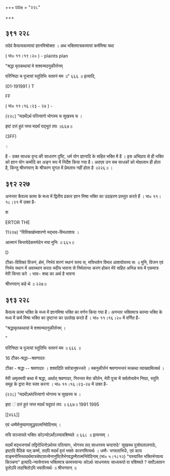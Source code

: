 +++
title = "२२८"

+++


## ३९१ २२८
तदेवं कैवल्यकामायां ज्ञानमिश्रोक्ता । अथ भक्तिमात्रकामायां कर्ममिश्रा यथा 

( भा० ११।१९।२० ) - plaints plan 

"श्रद्धा मृतकथायां मे शश्वन्मदनुकीर्त्तनम् 

परिनिष्ठा च पूजायां स्तुतिभिः स्तवनं मम ॥" ६६६ ॥ इत्यादि, 

(01-191991 ) T 

FF 

( भा० ११।१६।२३ - २४ ) - 

(२२८) "मदर्थेऽर्थ परित्यागो भोगस्य च सुखस्य च । 

इष्टं दत्तं हुतं जप्त मदर्थं यद्भूतं तपः ॥६६७॥ 

(3FF) 

। 

है - उक्त साधक वृन्द की साधारण दृष्टि, धर्म योग ज्ञानादि के सहित भक्ति में है । इस अभिप्राय से ही भक्ति को ज्ञान योग कर्मादि का अङ्ग रूप में निर्देश किया गया है। अतएव उन सब साधकों को मोक्षलाभ ही होता है, किन्तु श्रीभगवान् के श्रीचरण युगल में प्रेमलाभ नहीं होता है ॥२२६॥ । 


## ३९२ २२७
अनन्तर कैवल्य कामा के मध्य में द्वितीय प्रकार ज्ञान मिश्रा भक्ति का उदाहरण प्रस्तुत करते हैं । भा० ११।१८।२१ में उक्त है- 

श 

ERTOR THE 

11२२७) "विविक्तक्षेमशरणो मद्भाव-विमलाशयः । 

आत्मानं चिन्तयेदेकमभेदेन मया मुनिः ॥ ६६५॥ 

D 

टीका-विविक्तं विजनं, क्षेमं, निर्भयं शरणं स्थानं यस्य स, मयिभावेन विमल आशयोयस्य सः ॥ मुनि, विजन एवं निर्भय स्थान में अवस्थान करतः मदीय भावना से निर्मलान्तः करण होकर मेरे सहित अभिन्न रूप में एकमात्र मेरी चिन्ता करे । भावः- शब्द का अर्थ है भावना 

श्रीभगवान् कहे थे ॥ २२७॥ 


## ३९३ २२८
कैवल्य कामा भक्ति के मध्य में ज्ञानमिश्रा भक्ति का वर्णन किया गया है। अनन्तर भक्तिमात्र काम्या भक्ति के मध्य में कर्म मिश्रा भक्ति का दृष्टान्त का उल्लेख करते हैं । भा० ११।१६।२० में वर्णित है- 

"श्रद्धामृतकथायां मे शश्वन्मदनुकीर्त्तनम् । 

" 

परिनिष्ठा च पूजायां स्तुतिभिः स्तवनं मम ॥ ६६६ ॥ 

16 टीका-श्रद्धा--श्रवणादरः 

टीका - श्रद्धा -- श्रवणादरः । शश्वदिति सर्वत्रानुषज्जते । मबनुकीर्त्तनं श्रवणानन्तरं मत्कथा व्याख्यामित्यर्थ । 

मेरी अमृतमयी कथा में श्रद्धा, अर्थात् श्रवणादर, निरन्तर मेरा कीर्तन, मेरी पूजा में सर्वतोभावेन निष्ठा, स्तुति समूह के द्वारा मेरा स्तव करना । भा० ११।१६।२३-२४ में उक्त है- 

(२२८) "मदर्थेऽथंपरित्यागो भोगस्य च सुखस्य च । 

इष्ट ं दत्तं हुतं जप्त मदर्थं यदूवतं तपः ॥ ६६७॥ 1991 1995 

[[४६६]] 



एवं धम्मैर्मनुष्याणामुद्धवात्मनिवेदिनाम् । 

मयि सञ्जायते भक्तिः कोऽन्योऽर्थोऽस्यावशिष्यते ॥ ६६८ ॥ इत्यन्तम् । 

मदर्थे मद्भजनार्थं तद्विरोधिनोऽर्थस्य परित्यागः, भोगस्य तत् साधनस्य चन्दनादेः' सुखस्थ पुत्रोपलालनादेः, इष्टादि वैदिकं यत् कर्म्म, तदपि मदर्थं वृत्तं भक्तेः कारणमित्यर्थः । धम्मै- भगवताभिधैः, एवं काय वाङ्मनोभिस्तदर्थमात्रचेष्टावत्त्वेनानुष्टितैर्भगवद्धम्मैरात्मनिवेदिनाम् (भा० ५।१८१२) "यस्यास्ति भक्तिर्भगवत्य किञ्चना" इत्यादि-न्यायेनास्य भक्तिमात्र कामस्यान्यः कोऽर्थः साधनरूपः साध्यरूपो वा वशिष्यते ? सर्वोऽसावन दृतोऽपि तदाश्रितोऽपि भवतीत्यर्थः ॥ श्रीभगवान् ॥ 
